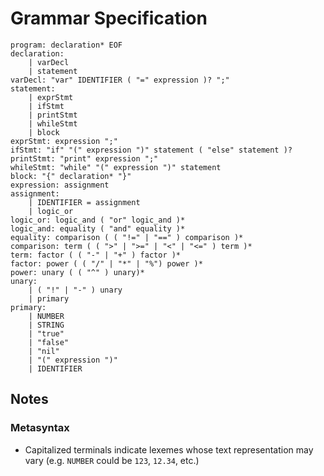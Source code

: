 # Grammar Specification
```
program: declaration* EOF
declaration:
    | varDecl
    | statement
varDecl: "var" IDENTIFIER ( "=" expression )? ";"
statement:
    | exprStmt
    | ifStmt
    | printStmt
    | whileStmt
    | block
exprStmt: expression ";"
ifStmt: "if" "(" expression ")" statement ( "else" statement )?
printStmt: "print" expression ";"
whileStmt: "while" "(" expression ")" statement
block: "{" declaration* "}"
expression: assignment
assignment:
    | IDENTIFIER = assignment
    | logic_or
logic_or: logic_and ( "or" logic_and )*
logic_and: equality ( "and" equality )*
equality: comparison ( ( "!=" | "==" ) comparison )*
comparison: term ( ( ">" | ">=" | "<" | "<=" ) term )*
term: factor ( ( "-" | "+" ) factor )*
factor: power ( ( "/" | "*" | "%") power )*
power: unary ( ( "^" ) unary)*
unary:
    | ( "!" | "-" ) unary
    | primary
primary:
    | NUMBER
    | STRING
    | "true"
    | "false"
    | "nil"
    | "(" expression ")"
    | IDENTIFIER
```

## Notes
### Metasyntax
* Capitalized terminals indicate lexemes whose text representation may vary (e.g. `NUMBER` could be `123`, `12.34`, etc.)
